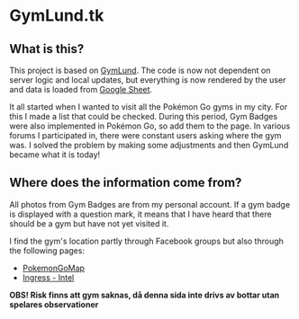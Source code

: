 # GymLund.tk
## What is this?
This project is based on [GymLund](https://github.com/teddykladdkak/GymLund). The code is now not dependent on server logic and local updates, but everything is now rendered by the user and data is loaded from [Google Sheet](https://docs.google.com/spreadsheets/d/1BWtH6cBOzcdUlIywS7DqZcROSsQoC5F9p2NMYUhgFys/edit?usp=sharing).

It all started when I wanted to visit all the Pokémon Go gyms in my city. For this I made a list that could be checked. During this period, Gym Badges were also implemented in Pokémon Go, so add them to the page. In various forums I participated in, there were constant users asking where the gym was. I solved the problem by making some adjustments and then GymLund became what it is today!

## Where does the information come from?
All photos from Gym Badges are from my personal account. If a gym badge is displayed with a question mark, it means that I have heard that there should be a gym but have not yet visited it.

I find the gym's location partly through Facebook groups but also through the following pages:
* [PokemonGoMap](https://www.pokemongomap.info/)
* [Ingress - Intel](https://www.ingress.com/intel)

**OBS! Risk finns att gym saknas, då denna sida inte drivs av bottar utan spelares observationer**